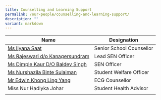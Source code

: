 ```yaml
---
title: Counselling and Learning Support
permalink: /our-people/counselling-and-learning-support/
description: ""
variant: markdown
---
```

| Name | Designation | 
| -------- | -------- | 
|[Ms Ilyana Saat](mailto:ilyana_saat@schools.gov.sg)|Senior School Counsellor
|[Ms Rajeswari d/o Kanagersundram](mailto:rajeswari_kanagersundram@schools.gov.sg)|Lead SEN Officer
|[Ms Dimple Kaur D/O Baldev Singh](mailto:Dimple_Kaur_Baldev_Singh@schools.gov.sg)|SEN Officer
|[Ms Nurshazila Binte Sulaiman](mailto:Nurshazila_Sulaiman@schools.gov.sg)|Student Welfare Officer
|[Mr Edwin Khong Ling Yang](mailto:khong_ling_yang_edwin@schools.gov.sg)|ECG Counsellor
|Miss Nur Hadlyka Johar|Student Health Advisor
||